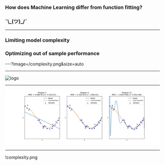 ### How does Machine Learning differ from function fitting?
### ¯\\\_(ツ)\_/¯

---

### Limiting model complexity
### Optimizing out of sample performance

---?image=/complexity.png&size=auto

---

![logo](/complexity.png)

---

![logo](/pipeline/complexity.png)

---

!complexity.png
